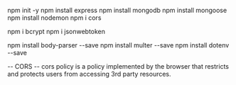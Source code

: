 npm init -y
npm install express
npm install mongodb
npm install mongoose
npm install nodemon
npm i cors

npm i bcrypt
npm i jsonwebtoken


<!-- node middleware for uploading files -->
npm install body-parser --save
npm install multer --save 
npm install dotenv --save
<!-- mongooes.connect("mongodb+srv://mishakmanuel:ROcA1kUfF4w9pwbs@cluster0.zcwmmue.mongodb.net/?retryWrites=true&w=majority&appName=Cluster0").then(()=>{
    console.log("Connectido successfully!");
}).catch(()=>{
    console.log("Failed to connect");
}); -->


-- CORS --
cors policy is a policy implemented by the browser that restricts and protects users from accessing 3rd party resources.
